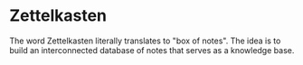 # Zettelkasten

The word Zettelkasten literally translates to "box of notes".
The idea is to build an interconnected database of notes that serves as a knowledge base.

